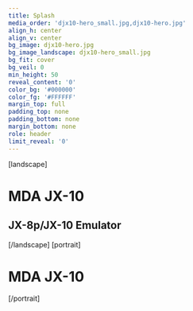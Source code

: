 ```yaml
---
title: Splash
media_order: 'djx10-hero_small.jpg,djx10-hero.jpg'
align_h: center
align_v: center
bg_image: djx10-hero.jpg
bg_image_landscape: djx10-hero_small.jpg
bg_fit: cover
bg_veil: 0
min_height: 50
reveal_content: '0'
color_bg: '#000000'
color_fg: '#FFFFFF'
margin_top: full
padding_top: none
padding_bottom: none
margin_bottom: none
role: header
limit_reveal: '0'
---
```


[landscape]
# MDA JX-10
## JX-8p/JX-10 Emulator
[/landscape]
[portrait]
# MDA JX-10
[/portrait]

